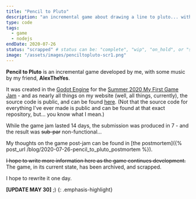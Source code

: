 ```yaml
---
title: "Pencil to Pluto"
description: "an incremental game about drawing a line to pluto... with pencils..."
type: code
tags:	
  - game
  - nodejs
endDate: 2020-07-26
status: "scrapped" # status can be: "complete", "wip", "on_hold", or "scrapped"
image: "/assets/images/penciltopluto-scr1.png"
---
```


**Pencil to Pluto** is an incremental game developed by me, with some music by my friend, **AlexTheYes**. 

It was created in the [Godot Engine](https://godotengine.org) for the [Summer 2020 My First Game Jam](https://itch.io/jam/my-first-game-jam-summer-2020) - and as nearly all things on my website (well, all things, currently), the source code is public, and can be found [here](https://github.com/AndyThePie/pencil-to-pluto).
(Not that the source code for everything I've ever made is public and can be found at that exact repository, but... you know what I mean.)

While the game jam lasted 14 days, the submission was produced in 7 - and the result was ~~sub-par~~ non-functional...

My thoughts on the game post-jam can be found in [the postmortem]({% post_url /blog/2020-07-26-pencil_to_pluto_postmortem %}).



~~I hope to write more information here as the game continues development.~~ The game, in its current state, has been archived, and scrapped.

I hope to rewrite it one day.

**[UPDATE MAY 30]** ;)
{: .emphasis-highlight}